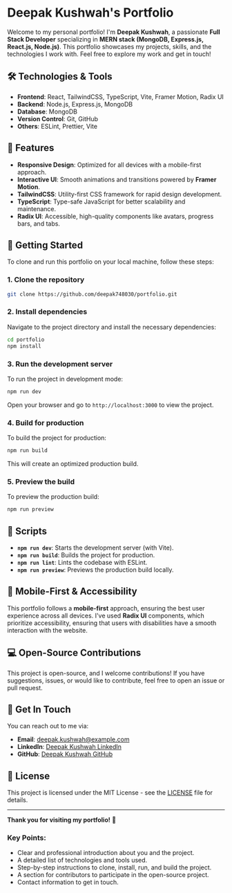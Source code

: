 # Deepak Kushwah's Portfolio

Welcome to my personal portfolio! I'm **Deepak Kushwah**, a passionate **Full Stack Developer** specializing in **MERN stack (MongoDB, Express.js, React.js, Node.js)**. This portfolio showcases my projects, skills, and the technologies I work with. Feel free to explore my work and get in touch!

## 🛠️ Technologies & Tools

- **Frontend**: React, TailwindCSS, TypeScript, Vite, Framer Motion, Radix UI
- **Backend**: Node.js, Express.js, MongoDB
- **Database**: MongoDB
- **Version Control**: Git, GitHub
- **Others**: ESLint, Prettier, Vite

## 🚀 Features

- **Responsive Design**: Optimized for all devices with a mobile-first approach.
- **Interactive UI**: Smooth animations and transitions powered by **Framer Motion**.
- **TailwindCSS**: Utility-first CSS framework for rapid design development.
- **TypeScript**: Type-safe JavaScript for better scalability and maintenance.
- **Radix UI**: Accessible, high-quality components like avatars, progress bars, and tabs.

## 🔧 Getting Started

To clone and run this portfolio on your local machine, follow these steps:

### 1. Clone the repository

```bash
git clone https://github.com/deepak748030/portfolio.git
```

### 2. Install dependencies

Navigate to the project directory and install the necessary dependencies:

```bash
cd portfolio
npm install
```

### 3. Run the development server

To run the project in development mode:

```bash
npm run dev
```

Open your browser and go to `http://localhost:3000` to view the project.

### 4. Build for production

To build the project for production:

```bash
npm run build
```

This will create an optimized production build.

### 5. Preview the build

To preview the production build:

```bash
npm run preview
```

## 📝 Scripts

- **`npm run dev`**: Starts the development server (with Vite).
- **`npm run build`**: Builds the project for production.
- **`npm run lint`**: Lints the codebase with ESLint.
- **`npm run preview`**: Previews the production build locally.

## 📱 Mobile-First & Accessibility

This portfolio follows a **mobile-first** approach, ensuring the best user experience across all devices. I've used **Radix UI** components, which prioritize accessibility, ensuring that users with disabilities have a smooth interaction with the website.

## 💻 Open-Source Contributions

This project is open-source, and I welcome contributions! If you have suggestions, issues, or would like to contribute, feel free to open an issue or pull request.

## 📧 Get In Touch

You can reach out to me via:

- **Email**: deepak.kushwah@example.com
- **LinkedIn**: [Deepak Kushwah LinkedIn](https://www.linkedin.com/in/deepak-kushwah)
- **GitHub**: [Deepak Kushwah GitHub](https://github.com/deepak748030)

## 📂 License

This project is licensed under the MIT License - see the [LICENSE](LICENSE) file for details.

---

**Thank you for visiting my portfolio!** 🚀

### Key Points:
- Clear and professional introduction about you and the project.
- A detailed list of technologies and tools used.
- Step-by-step instructions to clone, install, run, and build the project.
- A section for contributors to participate in the open-source project.
- Contact information to get in touch.
